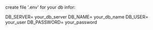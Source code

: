 create file '.env' for your db infor:

DB_SERVER= your_db_server
DB_NAME= your_db_name
DB_USER= your_user
DB_PASSWORD= your_password
